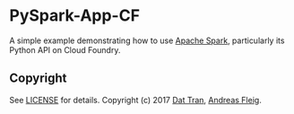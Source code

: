 # PySpark-App-CF

A simple example demonstrating how to use [Apache Spark](http://spark.apache.org/), particularly its Python API on Cloud Foundry.

## Copyright

See [LICENSE](LICENSE) for details.
Copyright (c) 2017 [Dat Tran](http://www.dat-tran.com/), [Andreas Fleig](https://github.com/andreasf).
